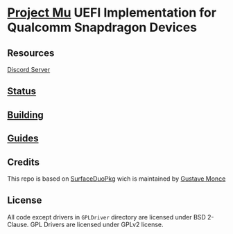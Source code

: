 # [Project Mu](https://microsoft.github.io/mu/) UEFI Implementation for Qualcomm Snapdragon Devices

<!-- ![Banner](https://github.com/Robotix22/MU-Qcom/blob/main/Pictures/Banner.png) -->

## Resources

[Discord Server](https://discord.gg/Dx2QgMx7Sv)

## [Status](https://github.com/Robotix22/MU-Qcom/blob/main/Status.md)

## [Building](https://github.com/Robotix22/MU-Qcom/blob/main/Building.md)

## [Guides](https://github.com/Robotix22/UEFI-Guides/blob/main/MU-Qcom/README.md)

## Credits

This repo is based on [SurfaceDuoPkg](https://github.com/WOA-Project/SurfaceDuoPkg) wich is maintained by [Gustave Monce](https://github.com/gus33000)

## License

All code except drivers in `GPLDriver` directory are licensed under BSD 2-Clause.
GPL Drivers are licensed under GPLv2 license.
